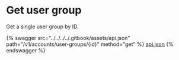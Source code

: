 # Get user group

Get a single user group by ID.

{% swagger src="../../../../.gitbook/assets/api.json" path="/v1/accounts/user-groups/{id}" method="get" %}
[api.json](../../../../.gitbook/assets/api.json)
{% endswagger %}
